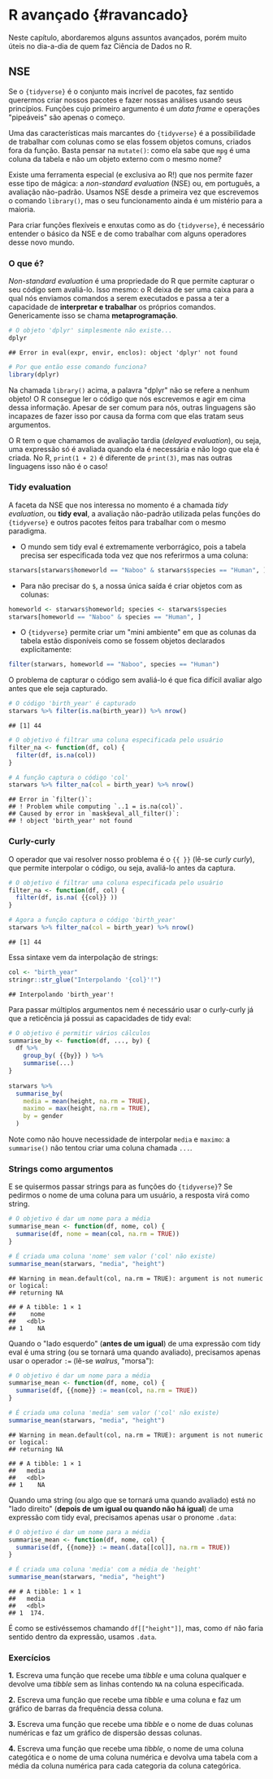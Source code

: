 # R avançado {#ravancado}

Neste capítulo, abordaremos alguns assuntos avançados, porém muito úteis no dia-a-dia de quem faz Ciência de Dados no R. 




## NSE

Se o `{tidyverse}` é o conjunto mais incrível de pacotes, faz sentido querermos criar nossos pacotes e fazer nossas análises usando seus princípios. Funções cujo primeiro argumento é um _data frame_ e operações "pipeáveis" são apenas o começo.

Uma das características mais marcantes do `{tidyverse}` é a possibilidade de trabalhar com colunas como se elas fossem objetos comuns, criados fora da função. Basta pensar na `mutate()`: como ela sabe que `mpg` é uma coluna da tabela e não um objeto externo com o mesmo nome?

Existe uma ferramenta especial (e exclusiva ao R!) que nos permite fazer esse tipo de mágica: a _non-standard evaluation_ (NSE) ou, em português, a avaliação não-padrão. Usamos NSE desde a primeira vez que escrevemos o comando `library()`, mas o seu funcionamento ainda é um mistério para a maioria.

Para criar funções flexíveis e enxutas como as do `{tidyverse}`, é necessário entender o básico da NSE e de como trabalhar com alguns operadores desse novo mundo.

### O que é?

_Non-standard evaluation_ é uma propriedade do R que permite capturar o seu código sem avaliá-lo. Isso mesmo: o R deixa de ser uma caixa para a qual nós enviamos comandos a serem executados e passa a ter a capacidade de **interpretar e trabalhar** os próprios comandos. Genericamente isso se chama **metaprogramação**.


```r
# O objeto 'dplyr' simplesmente não existe...
dplyr
```

```
## Error in eval(expr, envir, enclos): object 'dplyr' not found
```

```r
# Por que então esse comando funciona?
library(dplyr)
```

Na chamada `library()` acima, a palavra "dplyr" não se refere a nenhum objeto! O R consegue ler o código que nós escrevemos e agir em cima dessa informação. Apesar de ser comum para nós, outras linguagens são incapazes de fazer isso por causa da forma com que elas tratam seus argumentos.

O R tem o que chamamos de avaliação tardia (_delayed evaluation_), ou seja, uma expressão só é avaliada quando ela é necessária e não logo que ela é criada. No R, `print(1 + 2)` é diferente de `print(3)`, mas nas outras linguagens isso não é o caso!

### Tidy evaluation

A faceta da NSE que nos interessa no momento é a chamada _tidy evaluation_, ou **tidy eval**, a avaliação não-padrão utilizada pelas funções do `{tidyverse}` e outros pacotes feitos para trabalhar com o mesmo paradigma.

- O mundo sem tidy eval é extremamente verborrágico, pois a tabela precisa ser especificada toda vez que nos referirmos a uma coluna:


```r
starwars[starwars$homeworld == "Naboo" & starwars$species == "Human", ]
```

- Para não precisar do `$`, a nossa única saída é criar objetos com as colunas:


```r
homeworld <- starwars$homeworld; species <- starwars$species
starwars[homeworld == "Naboo" & species == "Human", ]
```

- O `{tidyverse}` permite criar um "mini ambiente" em que as colunas da tabela estão disponíveis como se fossem objetos declarados explicitamente:


```r
filter(starwars, homeworld == "Naboo", species == "Human")
```

O problema de capturar o código sem avaliá-lo é que fica difícil avaliar algo antes que ele seja capturado.


```r
# O código 'birth_year' é capturado
starwars %>% filter(is.na(birth_year)) %>% nrow()
```

```
## [1] 44
```

```r
# O objetivo é filtrar uma coluna especificada pelo usuário
filter_na <- function(df, col) {
  filter(df, is.na(col))
}

# A função captura o código 'col'
starwars %>% filter_na(col = birth_year) %>% nrow()
```

```
## Error in `filter()`:
## ! Problem while computing `..1 = is.na(col)`.
## Caused by error in `mask$eval_all_filter()`:
## ! object 'birth_year' not found
```

### Curly-curly

O operador que vai resolver nosso problema é o `{{ }}` (lê-se _curly curly_), que permite interpolar o código, ou seja, avaliá-lo antes da captura.


```r
# O objetivo é filtrar uma coluna especificada pelo usuário
filter_na <- function(df, col) {
  filter(df, is.na( {{col}} ))
}

# Agora a função captura o código 'birth_year'
starwars %>% filter_na(col = birth_year) %>% nrow()
```

```
## [1] 44
```

Essa sintaxe vem da interpolação de strings:


```r
col <- "birth_year"
stringr::str_glue("Interpolando '{col}'!")
```

```
## Interpolando 'birth_year'!
```


Para passar múltiplos argumentos nem é necessário usar o curly-curly já que a reticência já possui as capacidades de tidy eval:


```r
# O objetivo é permitir vários cálculos
summarise_by <- function(df, ..., by) {
  df %>%
    group_by( {{by}} ) %>%
    summarise(...)
}
  
starwars %>%
  summarise_by(
    media = mean(height, na.rm = TRUE),
    maximo = max(height, na.rm = TRUE),
    by = gender
  )
```


Note como não houve necessidade de interpolar `media` e `maximo`: a
`summarise()` não tentou criar uma coluna chamada `...`.

### Strings como argumentos

E se quisermos passar strings para as funções do `{tidyverse}`? Se pedirmos o nome de uma coluna para um usuário, a resposta virá como string.


```r
# O objetivo é dar um nome para a média
summarise_mean <- function(df, nome, col) {
  summarise(df, nome = mean(col, na.rm = TRUE))
}

# É criada uma coluna 'nome' sem valor ('col' não existe)
summarise_mean(starwars, "media", "height")
```

```
## Warning in mean.default(col, na.rm = TRUE): argument is not numeric or logical:
## returning NA
```

```
## # A tibble: 1 × 1
##    nome
##   <dbl>
## 1    NA
```

Quando o "lado esquerdo" (**antes de um igual**) de uma expressão com tidy eval é uma string (ou se tornará uma quando avaliado), precisamos apenas usar o operador `:=` (lê-se _walrus_, "morsa"):


```r
# O objetivo é dar um nome para a média
summarise_mean <- function(df, nome, col) {
  summarise(df, {{nome}} := mean(col, na.rm = TRUE))
}

# É criada uma coluna 'media' sem valor ('col' não existe)
summarise_mean(starwars, "media", "height")
```

```
## Warning in mean.default(col, na.rm = TRUE): argument is not numeric or logical:
## returning NA
```

```
## # A tibble: 1 × 1
##   media
##   <dbl>
## 1    NA
```

Quando uma string (ou algo que se tornará uma quando avaliado) está no "lado direito" (**depois de um igual ou quando não há igual**) de uma expressão com tidy eval, precisamos apenas usar o pronome `.data`:


```r
# O objetivo é dar um nome para a média
summarise_mean <- function(df, nome, col) {
  summarise(df, {{nome}} := mean(.data[[col]], na.rm = TRUE))
}

# É criada uma coluna 'media' com a média de 'height'
summarise_mean(starwars, "media", "height")
```

```
## # A tibble: 1 × 1
##   media
##   <dbl>
## 1  174.
```

É como se estivéssemos chamando `df[["height"]]`, mas, como `df` não faria sentido dentro da expressão, usamos `.data`.

### Exercícios

**1.** Escreva uma função que recebe uma *tibble* e uma coluna qualquer
e devolve uma *tibble* sem as linhas contendo `NA` na coluna especificada.

**2.** Escreva uma função que recebe uma *tibble* e uma coluna e faz um gráfico de barras da frequência dessa coluna.

**3.** Escreva uma função que recebe uma *tibble* e o nome de duas colunas numéricas e faz um gráfico de dispersão dessas colunas.

**4.** Escreva uma função que recebe uma *tibble*, o nome de uma coluna categótica e o nome de uma coluna numérica e devolva uma tabela com a média da coluna numérica para cada categoria da coluna categórica.

